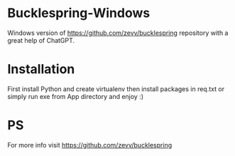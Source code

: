 # Bucklespring-Windows
 Windows version of https://github.com/zevv/bucklespring repository with a great help of ChatGPT.


 # Installation
 First install Python and create virtualenv then install packages in req.txt or simply run exe from App directory and enjoy :)


# PS
For more info visit https://github.com/zevv/bucklespring
